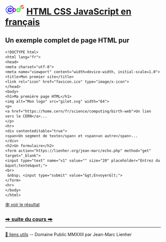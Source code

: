 # <img src="../../logo.svg" height="32"> [HTML CSS JavaScript en français](https://jeanmarclienher.github.io/htmlcssjavascript/)

## Un exemple complet de page HTML pur

```
<!DOCTYPE html>
<html lang="fr">
<head>
<meta charset="utf-8">
<meta name="viewport" content="width=device-width, initial-scale=1.0">
<title>Mon premier site</title>
<link rel="icon" href="favicon.ico" type="image/x-icon">
</head>
<body>
<h1>Ma première page HTML</h1>
<img alt="Mon logo" src="gilet.svg" width="64">
<p>
<a href="https://home.cern/fr/science/computing/birth-web">Un lien vers le CERN</a>...
</p>
<hr>
<div contenteditable="true">
<span>Un segment de texte</span> et <span>un autre</span>...
</div>
<h2>Un formulaire</h2>
<form action="https://lienher.org/jean-marc/echo.php" method="get" target="_blank">
<input type="text" name="v1" value="" size="20" placeholder="Entrez du &quot;texte&quot;">
<br>
 &nbsp; <input type="submit" value="&gt;Envoyer&lt;">
</form>
<hr>
</body>
</html>
```

[&#x1F578; voir le résultat](../../html/exemple_002.html)

### [&#x2B95; suite du cours &#x2B95;](../003/) 

***

[&#x1F517; liens utils](md/900/) -- Domaine Public MMXXII par Jean-Marc Lienher

